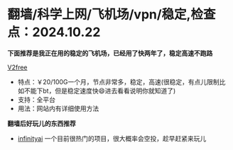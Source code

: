 # 翻墙/科学上网/飞机场/vpn/稳定,检查点：2024.10.22
**下面推荐是我正在用的稳定的飞机场，已经用了快两年了，稳定高速不跑路**

 [V2free](https://w1.v2free.cc/auth/register?code=QKu7#tt) 
* 特点：￥20/100G一个月，节点非常多，稳定，高速(很稳定，有点儿限制比如不能下bt，但是稳定速度快😄进去看看说明你就知道了) 
* 支持：全平台 
* 用法：网站内有详细使用方法

**翻墙后好玩儿的东西推荐**
* [infinityai](https://app.infinityai.network?ref-code=d6a5459e2bcc0f18) 一个目前很热门的项目，很大概率会空投，趁早赶紧来玩儿
 
 
